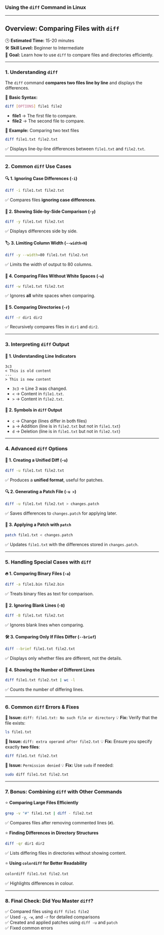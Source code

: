 ### **Using the `diff` Command in Linux**

---

## **Overview: Comparing Files with `diff`**  
🕒 **Estimated Time:** 15-20 minutes  
🛠 **Skill Level:** Beginner to Intermediate  
🎯 **Goal:** Learn how to use `diff` to compare files and directories efficiently.

---

### **1. Understanding `diff`**  
The `diff` command **compares two files line by line** and displays the differences.

👀 **Basic Syntax:**  
```bash
diff [OPTIONS] file1 file2
```
- **file1** → The first file to compare.
- **file2** → The second file to compare.

📌 **Example:** Comparing two text files
```bash
diff file1.txt file2.txt
```
✅ Displays line-by-line differences between `file1.txt` and `file2.txt`.

---

### **2. Common `diff` Use Cases**  

#### 🔍 **1. Ignoring Case Differences (`-i`)**
```bash
diff -i file1.txt file2.txt
```
✅ Compares files **ignoring case differences**.

#### 📑 **2. Showing Side-by-Side Comparison (`-y`)**
```bash
diff -y file1.txt file2.txt
```
✅ Displays differences side by side.

#### 🏷 **3. Limiting Column Width (`--width=N`)**
```bash
diff -y --width=80 file1.txt file2.txt
```
✅ Limits the width of output to 80 columns.

#### 🔗 **4. Comparing Files Without White Spaces (`-w`)**
```bash
diff -w file1.txt file2.txt
```
✅ Ignores **all** white spaces when comparing.

#### 📂 **5. Comparing Directories (`-r`)**
```bash
diff -r dir1 dir2
```
✅ Recursively compares files in `dir1` and `dir2`.

---

### **3. Interpreting `diff` Output**

#### 📌 **1. Understanding Line Indicators**
```
3c3
< This is old content
---
> This is new content
```
- `3c3` → Line 3 was changed.
- `<` → Content in `file1.txt`.
- `>` → Content in `file2.txt`.

#### 🔄 **2. Symbols in `diff` Output**
- `c` → Change (lines differ in both files)
- `a` → Addition (line is in `file2.txt` but not in `file1.txt`)
- `d` → Deletion (line is in `file1.txt` but not in `file2.txt`)

---

### **4. Advanced `diff` Options**

#### 🚀 **1. Creating a Unified Diff (`-u`)**
```bash
diff -u file1.txt file2.txt
```
✅ Produces a **unified format**, useful for patches.

#### 🔍 **2. Generating a Patch File (`-u >`)**
```bash
diff -u file1.txt file2.txt > changes.patch
```
✅ Saves differences to `changes.patch` for applying later.

#### 🔄 **3. Applying a Patch with `patch`**
```bash
patch file1.txt < changes.patch
```
✅ Updates `file1.txt` with the differences stored in `changes.patch`.

---

### **5. Handling Special Cases with `diff`**

#### 🔥 **1. Comparing Binary Files (`-a`)**
```bash
diff -a file1.bin file2.bin
```
✅ Treats binary files as text for comparison.

#### 📝 **2. Ignoring Blank Lines (`-B`)**
```bash
diff -B file1.txt file2.txt
```
✅ Ignores blank lines when comparing.

#### 🛠 **3. Comparing Only If Files Differ (`--brief`)**
```bash
diff --brief file1.txt file2.txt
```
✅ Displays only whether files are different, not the details.

#### 📏 **4. Showing the Number of Different Lines**
```bash
diff file1.txt file2.txt | wc -l
```
✅ Counts the number of differing lines.

---

### **6. Common `diff` Errors & Fixes**

🚨 **Issue:** `diff: file1.txt: No such file or directory`
💡 **Fix:** Verify that the file exists:
```bash
ls file1.txt
```

🚨 **Issue:** `diff: extra operand after file2.txt`
💡 **Fix:** Ensure you specify exactly **two files**:
```bash
diff file1.txt file2.txt
```

🚨 **Issue:** `Permission denied`
💡 **Fix:** Use `sudo` if needed:
```bash
sudo diff file1.txt file2.txt
```

---

### **7. Bonus: Combining `diff` with Other Commands**

⭐ **Comparing Large Files Efficiently**
```bash
grep -v "#" file1.txt | diff - file2.txt
```
✅ Compares files after removing commented lines (`#`).

⭐ **Finding Differences in Directory Structures**
```bash
diff -qr dir1 dir2
```
✅ Lists differing files in directories without showing content.

⭐ **Using `colordiff` for Better Readability**
```bash
colordiff file1.txt file2.txt
```
✅ Highlights differences in colour.

---

### **8. Final Check: Did You Master `diff`?**  
✅ Compared files using `diff file1 file2`  
✅ Used `-y`, `-w`, and `-r` for detailed comparisons  
✅ Created and applied patches using `diff -u` and `patch`  
✅ Fixed common errors  



